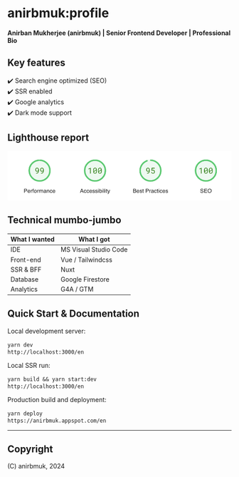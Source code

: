 # anirbmuk:profile
**Anirban Mukherjee (anirbmuk) | Senior Frontend Developer | Professional Bio**

## Key features
:heavy_check_mark: Search engine optimized (SEO)  
:heavy_check_mark: SSR enabled  
:heavy_check_mark: Google analytics  
:heavy_check_mark: Dark mode support  

## Lighthouse report  
![preview](external/lighthouse.png)  

## Technical mumbo-jumbo
| What I wanted | What I got            |
| ------------- | --------------------- |
| IDE           | MS Visual Studio Code |
| Front-end     | Vue / Tailwindcss     |
| SSR & BFF     | Nuxt                  |
| Database      | Google Firestore      |
| Analytics     | G4A / GTM             |

## Quick Start & Documentation
Local development server:
```
yarn dev
http://localhost:3000/en
```

Local SSR run:
```
yarn build && yarn start:dev
http://localhost:3000/en
```

Production build and deployment:  
```
yarn deploy  
https://anirbmuk.appspot.com/en  
```

---
## Copyright
(C) anirbmuk, 2024  
